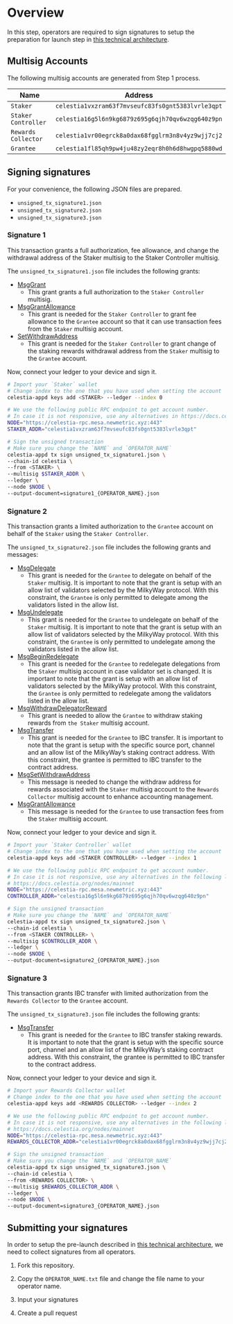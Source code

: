 # Overview

In this step, operators are required to sign signatures to setup the preparation for launch step in [this technical architecture](https://github.com/milkyway-labs/architecture).

## Multisig Accounts

The following multisig accounts are generated from Step 1 process.

| Name | Address |
|---|---|
| `Staker`            |`celestia1vxzram63f7mvseufc83fs0gnt5383lvrle3qpt` |
| `Staker Controller` |`celestia16g5l6n9kg6879z695g6qjh70qv6wzqg640z9pn` |
| `Rewards Collector` |`celestia1vr00egrck8a0dax68fgglrm3n8v4yz9wjj7cj2` |
| `Grantee`           |`celestia1fl85qh9pw4ju48zy2eqr8h0h6d8hwgpq5880wd` |

## Signing signatures

For your convenience, the following JSON files are prepared.

- `unsigned_tx_signature1.json`
- `unsigned_tx_signature2.json`
- `unsigned_tx_signature3.json`

### Signature 1

This transaction grants a full authorization, fee allowance, and change the withdrawal address of the Staker multisig to the Staker Controller multisig.

The `unsigned_tx_signature1.json` file includes the following grants:

- [MsgGrant](https://github.com/cosmos/cosmos-sdk/blob/v0.46.14/proto/cosmos/authz/v1beta1/tx.proto#L20)
    - This grant grants a full authorization to the `Staker Controller` multisig.
- [MsgGrantAllowance](https://github.com/cosmos/cosmos-sdk/blob/v0.46.14/proto/cosmos/feegrant/v1beta1/tx.proto#L16)
    - This grant is needed for the `Staker Controller` to grant fee allowance to the `Grantee` account so that it can use transaction fees from the `Staker` multisig account.
- [SetWithdrawAddress](https://github.com/cosmos/cosmos-sdk/blob/v0.46.14/proto/cosmos/distribution/v1beta1/tx.proto#L16)
    - This grant is needed for the `Staker Controller` to grant change of the staking rewards withdrawal address from the `Staker` multisig to the `Grantee` account.

Now, connect your ledger to your device and sign it.

```bash
# Import your `Staker` wallet
# Change index to the one that you have used when setting the account
celestia-appd keys add <STAKER> --ledger --index 0

# We use the following public RPC endpoint to get account number.
# In case it is not responsive, use any alternatives in https://docs.celestia.org/nodes/mainnet
NODE="https://celestia-rpc.mesa.newmetric.xyz:443"
STAKER_ADDR="celestia1vxzram63f7mvseufc83fs0gnt5383lvrle3qpt"

# Sign the unsigned transaction
# Make sure you change the `NAME` and `OPERATOR_NAME`
celestia-appd tx sign unsigned_tx_signature1.json \
--chain-id celestia \
--from <STAKER> \
--multisig $STAKER_ADDR \
--ledger \
--node $NODE \
--output-document=signature1_{OPERATOR_NAME}.json
```

### Signature 2

This transaction grants a limited authorization to the `Grantee` account on behalf of the `Staker` using the `Staker Controller`.

The `unsigned_tx_signature2.json` file includes the following grants and messages:

- [MsgDelegate](https://github.com/cosmos/cosmos-sdk/blob/v0.46.14/proto/cosmos/staking/v1beta1/tx.proto#L26)
    - This grant is needed for the `Grantee` to delegate on behalf of the `Staker` multisig. It is important to note that the grant is setup with an allow list of validators selected by the MilkyWay protocol. With this constraint, the `Grantee` is only permitted to delegate among the validators listed in the allow list.
- [MsgUndelegate](https://github.com/cosmos/cosmos-sdk/blob/v0.46.14/proto/cosmos/staking/v1beta1/tx.proto#L34)
    - This grant is needed for the `Grantee` to undelegate on behalf of the `Staker` multisig. It is important to note that the grant is setup with an allow list of validators selected by the MilkyWay protocol. With this constraint, the `Grantee` is only permitted to undelegate among the validators listed in the allow list.
- [MsgBeginRedelegate](https://github.com/cosmos/cosmos-sdk/blob/v0.46.14/proto/cosmos/staking/v1beta1/tx.proto#L30)
    - This grant is needed for the `Grantee` to redelegate delegations from the `Staker` multisig account in case validator set is changed. It is important to note that the grant is setup with an allow list of validators selected by the MilkyWay protocol. With this constraint, the `Grantee` is only permitted to redelegate among the validators listed in the allow list.
- [MsgWithdrawDelegatorReward](https://github.com/cosmos/cosmos-sdk/blob/v0.46.14/proto/cosmos/distribution/v1beta1/tx.proto#L20)
    - This grant is needed to allow the `Grantee` to withdraw staking rewards from `the Staker` multisig account.
- [MsgTransfer](https://github.com/cosmos/ibc-go/blob/v6.2.0/proto/ibc/applications/transfer/v1/tx.proto#L14)
    - This grant is needed for the `Grantee` to IBC transfer. It is important to note that the grant is setup with the specific source port, channel and an allow list of the MilkyWay’s staking contract address. With this constraint, the grantee is permitted to IBC transfer to the contract address.
- [MsgSetWithdrawAddress](https://github.com/cosmos/cosmos-sdk/blob/v0.46.14/proto/cosmos/distribution/v1beta1/tx.proto#L16)
    - This message is needed to change the withdraw address for rewards associated with the `Staker` multisig account to the `Rewards Collector` multisig account to enhance accounting management.
- [MsgGrantAllowance](https://github.com/cosmos/cosmos-sdk/blob/v0.46.14/proto/cosmos/feegrant/v1beta1/tx.proto#L16)
    - This message is needed for the `Grantee` to use transaction fees from the `Staker` multisig account.

Now, connect your ledger to your device and sign it.

```bash
# Import your `Staker Controller` wallet
# Change index to the one that you have used when setting the account
celestia-appd keys add <STAKER CONTROLLER> --ledger --index 1

# We use the following public RPC endpoint to get account number.
# In case it is not responsive, use any alternatives in the following link
# https://docs.celestia.org/nodes/mainnet
NODE="https://celestia-rpc.mesa.newmetric.xyz:443"
CONTROLLER_ADDR="celestia16g5l6n9kg6879z695g6qjh70qv6wzqg640z9pn"

# Sign the unsigned transaction
# Make sure you change the `NAME` and `OPERATOR_NAME`
celestia-appd tx sign unsigned_tx_signature2.json \
--chain-id celestia \
--from <STAKER CONTROLLER> \
--multisig $CONTROLLER_ADDR \
--ledger \
--node $NODE \
--output-document=signature2_{OPERATOR_NAME}.json
```

### Signature 3

This transaction grants IBC transfer with limited authorization from the `Rewards Collector` to the `Grantee` account.

The `unsigned_tx_signature3.json` file includes the following grants:

- [MsgTransfer](https://github.com/cosmos/ibc-go/blob/v6.2.0/proto/ibc/applications/transfer/v1/tx.proto#L14)
    - This grant is needed for the `Grantee` to IBC transfer staking rewards. It is important to note that the grant is setup with the specific source port, channel and an allow list of the MilkyWay’s staking contract address. With this constraint, the grantee is permitted to IBC transfer to the contract address.

Now, connect your ledger to your device and sign it.

```bash
# Import your Rewards Collector wallet
# Change index to the one that you have used when setting the account
celestia-appd keys add <REWARDS COLLECTOR> --ledger --index 2

# We use the following public RPC endpoint to get account number.
# In case it is not responsive, use any alternatives in the following link
# https://docs.celestia.org/nodes/mainnet
NODE="https://celestia-rpc.mesa.newmetric.xyz:443"
REWARDS_COLLECTOR_ADDR="celestia1vr00egrck8a0dax68fgglrm3n8v4yz9wjj7cj2"

# Sign the unsigned transaction
# Make sure you change the `NAME` and `OPERATOR_NAME`
celestia-appd tx sign unsigned_tx_signature3.json \
--chain-id celestia \
--from <REWARDS COLLECTOR> \
--multisig $REWARDS_COLLECTOR_ADDR \
--ledger \
--node $NODE \
--output-document=signature3_{OPERATOR_NAME}.json
```

## Submitting your signatures

In order to setup the pre-launch described in [this technical architecture](https://github.com/milkyway-labs/architecture#preparation-for-launch), we need to collect signatures from all operators.

1. Fork this repository.

2. Copy the `OPERATOR_NAME.txt` file and change the file name to your operator name.

3. Input your signatures

4. Create a pull request
